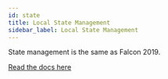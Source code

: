 ```yaml
---
id: state
title: Local State Management
sidebar_label: Local State Management
---
```


State management is the same as Falcon 2019.

[Read the docs here](/docs/v2019/platform/falcon-client/local-state-management)
